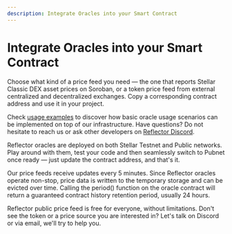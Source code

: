 ```yaml
---
description: Integrate Oracles into your Smart Contract
---
```


# Integrate Oracles into your Smart Contract

Choose what kind of a price feed you need — the one that reports Stellar Classic DEX asset prices on Soroban, or a token price feed from external centralized and decentralized exchanges. Copy a corresponding contract address and use it in your project.

Check [usage examples](../overview/usage-examples.md) to discover how basic oracle usage scenarios can be implemented on top of our infrastructure. Have questions? Do not hesitate to reach us or ask other developers on [Reflector Discord](https://discord.gg/v2ggfDty2d).

Reflector oracles are deployed on both Stellar Testnet and Public networks. Play around with them, test your code and then seamlessly switch to Pubnet once ready — just update the contract address, and that's it.

Our price feeds receive updates every 5 minutes. Since Reflector oracles operate non-stop, price data is written to the temporary storage and can be evicted over time. Calling the period() function on the oracle contract will return a guaranteed contract history retention period, usually 24 hours.

Reflector public price feed is free for everyone, without limitations. Don't see the token or a price source you are interested in? Let's talk on Discord or via email, we'll try to help you.

<script setup>
import PriceFeed from '../.vitepress/components/PriceFeed.vue'
</script>

<!-- ## Live Price Feed -->

<PriceFeed />